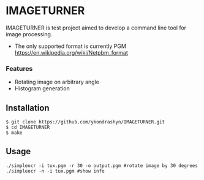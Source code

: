 # IMAGETURNER
IMAGETURNER is test project aimed to develop a command line tool for image processing. 
* The only supported format is currently PGM
https://en.wikipedia.org/wiki/Netpbm_format
### Features
* Rotating image on arbitrary angle
* Histogram generation

## Installation
    $ git clone https://github.com/ykondrashyn/IMAGETURNER.git
    $ cd IMAGETURNER
    $ make
    
## Usage
    ./simpleocr -i tux.pgm -r 30 -o output.pgm #rotate image by 30 degrees
    ./simpleocr -n -i tux.pgm #show info
    
